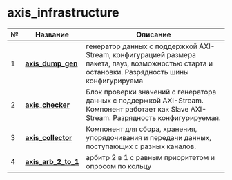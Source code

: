 # axis_infrastructure

№ | Название | Описание 
--|------|------------
1 | [**axis_dump_gen**](https://github.com/MasterPlayer/xilinx-vhdl/tree/master/axis_infrastructure/axis_dump_gen) | генератор данных с поддержкой AXI-Stream, конфигурацией размера пакета, пауз, возможностью старта и остановки. Разрядность шины конфигурируема
2 | [**axis_checker**](https://github.com/MasterPlayer/xilinx-vhdl/tree/master/axis_infrastructure/axis_checker) | Блок проверки значений с генератора данных с поддержкой AXI-Stream. Компонент работает как Slave AXI-Stream. Разрядность конфигурируемая.
3 | [**axis_collector**](https://github.com/MasterPlayer/xilinx-vhdl/tree/master/axis_infrastructure/axis_collector) | Компонент для сбора, хранения, упорядочивания и передачи данных, поступающих с разных каналов. 
4 | [**axis_arb_2_to_1**](https://github.com/MasterPlayer/xilinx-vhdl/tree/master/axis_infrastructure/axis_collector) | арбитр 2 в 1 с равным приоритетом и опросом по кольцу
